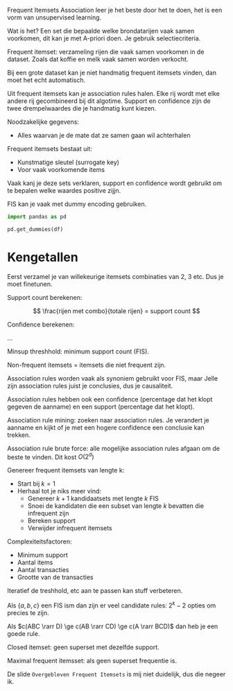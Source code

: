 Frequent Itemsets
Association leer je het beste door het te doen, het is een vorm van unsupervised learning.

Wat is het? Een set die bepaalde welke brondatarijen vaak samen voorkomen, dit kan je met A-priori doen. Je gebruik selectiecriteria.

Frequent itemset: verzameling rijen die vaak samen voorkomen in de dataset. Zoals dat koffie en melk vaak samen worden verkocht.

Bij een grote dataset kan je niet handmatig frequent itemsets vinden, dan moet het echt automatisch.

Uit frequent itemsets kan je association rules halen. Elke rij wordt met elke andere rij gecombineerd bij dit algotime. Support en confidence zijn de twee drempelwaardes die je handmatig kunt kiezen.

Noodzakelijke gegevens:
- Alles waarvan je de mate dat ze samen gaan wil achterhalen

Frequent itemsets bestaat uit:
- Kunstmatige sleutel (surrogate key)
- Voor vaak voorkomende items

Vaak kanj je deze sets verklaren, support en confidence wordt gebruikt om te bepalen welke waardes positive zijjn.

FIS kan je vaak met dummy encoding gebruiken.

```py
import pandas as pd

pd.get_dummies(df)
```

# Kengetallen
Eerst verzamel je van willekeurige itemsets combinaties van 2, 3 etc. Dus je moet finetunen.

Support count berekenen:

$$
\frac{rijen met combo}{totale rijen} = support count
$$

Confidence berekenen:

...

Minsup threshhold: minimum support count (FIS).

Non-frequent itemsets = itemsets die niet frequent zijn.

Association rules worden vaak als synoniem gebruikt voor FIS, maar Jelle zijn association rules juist je conclusies, dus je causaliteit.

Association rules hebben ook een confidence (percentage dat het klopt gegeven de aanname) en een support (percentage dat het klopt).

Association rule mining: zoeken naar association rules. Je verandert je aanname en kijkt of je met een hogere confidence een conclusie kan trekken.

Association rule brute force: alle mogelijke association rules afgaan om de beste te vinden. Dit kost $O(2^d)$

Genereer frequent itemsets van lengte k:
- Start bij $k=1$
- Herhaal tot je niks meer vind:
  - Genereer $k+1$ kandidaatsets met lengte $k$ FIS
  - Snoei de kandidaten die een subset van lengte $k$ bevatten die infrequent zijn
  - Bereken support
  - Verwijder infrequent itemsets

Complexiteitsfactoren:
- Minimum support
- Aantal items
- Aantal transacties
- Grootte van de transacties

Iteratief de treshhold, etc aan te passen kan stuff verbeteren.

Als $\{a, b, c\}$ een FIS ism dan zijn er veel candidate rules: $2^k-2$ opties om precies te zijn.

Als $c(ABC \rarr D) \ge c(AB \rarr CD) \ge c(A \rarr BCD)$ dan heb je een goede rule.

Closed itemset: geen superset met dezelfde support.

Maximal frequent itemsset: als geen superset frequentie is.

De slide `Overgebleven Frequent Itemsets` is mij niet duidelijk, dus die negeer ik.
